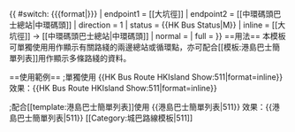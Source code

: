 {{ #switch: {{{format|}}}
  | endpoint1 = [[大坑徑]]
  | endpoint2 = [[中環碼頭巴士總站|中環碼頭]]
  | direction = 1
  | status = {{HK Bus Status|M}}
  | inline = [[大坑徑]] → [[中環碼頭巴士總站|中環碼頭]]
  | normal =
  | full =
}}<noinclude>
==用法==
本模板可單獨使用用作顯示有關路綫的兩邊總站或循環點，亦可配合[[模板:港島巴士簡單列表]]用作顯示多條路綫的資料。

==使用範例==
;單獨使用
<nowiki>{{HK Bus Route HKIsland Show:511|format=inline}}</nowiki><br>
效果：{{HK Bus Route HKIsland Show:511|format=inline}}

;配合[[template:港島巴士簡單列表]]使用
<nowiki>{{港島巴士簡單列表|511}}</nowiki>
效果：{{港島巴士簡單列表|511}}
[[Category:城巴路線模板|511]]</noinclude>